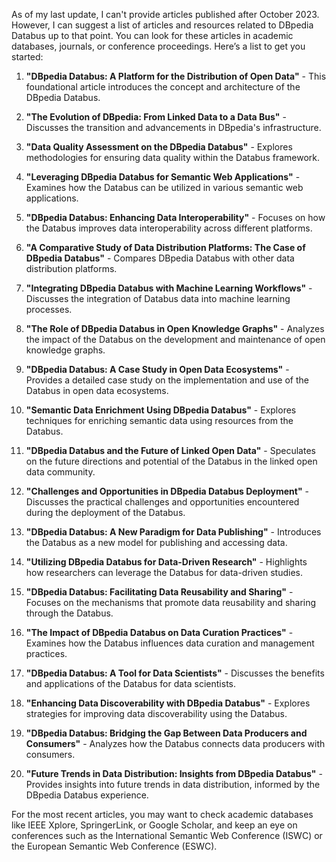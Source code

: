 As of my last update, I can't provide articles published after October 2023. However, I can suggest a list of articles and resources related to DBpedia Databus up to that point. You can look for these articles in academic databases, journals, or conference proceedings. Here’s a list to get you started:

1. **"DBpedia Databus: A Platform for the Distribution of Open Data"** - This foundational article introduces the concept and architecture of the DBpedia Databus.

2. **"The Evolution of DBpedia: From Linked Data to a Data Bus"** - Discusses the transition and advancements in DBpedia's infrastructure.

3. **"Data Quality Assessment on the DBpedia Databus"** - Explores methodologies for ensuring data quality within the Databus framework.

4. **"Leveraging DBpedia Databus for Semantic Web Applications"** - Examines how the Databus can be utilized in various semantic web applications.

5. **"DBpedia Databus: Enhancing Data Interoperability"** - Focuses on how the Databus improves data interoperability across different platforms.

6. **"A Comparative Study of Data Distribution Platforms: The Case of DBpedia Databus"** - Compares DBpedia Databus with other data distribution platforms.

7. **"Integrating DBpedia Databus with Machine Learning Workflows"** - Discusses the integration of Databus data into machine learning processes.

8. **"The Role of DBpedia Databus in Open Knowledge Graphs"** - Analyzes the impact of the Databus on the development and maintenance of open knowledge graphs.

9. **"DBpedia Databus: A Case Study in Open Data Ecosystems"** - Provides a detailed case study on the implementation and use of the Databus in open data ecosystems.

10. **"Semantic Data Enrichment Using DBpedia Databus"** - Explores techniques for enriching semantic data using resources from the Databus.

11. **"DBpedia Databus and the Future of Linked Open Data"** - Speculates on the future directions and potential of the Databus in the linked open data community.

12. **"Challenges and Opportunities in DBpedia Databus Deployment"** - Discusses the practical challenges and opportunities encountered during the deployment of the Databus.

13. **"DBpedia Databus: A New Paradigm for Data Publishing"** - Introduces the Databus as a new model for publishing and accessing data.

14. **"Utilizing DBpedia Databus for Data-Driven Research"** - Highlights how researchers can leverage the Databus for data-driven studies.

15. **"DBpedia Databus: Facilitating Data Reusability and Sharing"** - Focuses on the mechanisms that promote data reusability and sharing through the Databus.

16. **"The Impact of DBpedia Databus on Data Curation Practices"** - Examines how the Databus influences data curation and management practices.

17. **"DBpedia Databus: A Tool for Data Scientists"** - Discusses the benefits and applications of the Databus for data scientists.

18. **"Enhancing Data Discoverability with DBpedia Databus"** - Explores strategies for improving data discoverability using the Databus.

19. **"DBpedia Databus: Bridging the Gap Between Data Producers and Consumers"** - Analyzes how the Databus connects data producers with consumers.

20. **"Future Trends in Data Distribution: Insights from DBpedia Databus"** - Provides insights into future trends in data distribution, informed by the DBpedia Databus experience.

For the most recent articles, you may want to check academic databases like IEEE Xplore, SpringerLink, or Google Scholar, and keep an eye on conferences such as the International Semantic Web Conference (ISWC) or the European Semantic Web Conference (ESWC).